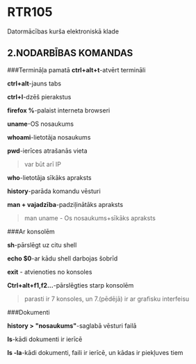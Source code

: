 # RTR105
Datormācības kurša elektroniskā klade
## 2.NODARBĪBAS KOMANDAS
###Termināļa pamatā
**ctrl+alt+t**-atvērt termināli

**ctrl+alt**-jauns tabs

**ctrl+l**-dzēš pierakstus

**firefox %**-palaist interneta browseri

**uname**-OS nosaukums

**whoami**-lietotāja nosaukums

**pwd**-ierīces atrašanās vieta
>var būt arī IP

**who**-lietotāja sīkāks apraksts

**history**-parāda komandu vēsturi

**man + vajadzība**-padziļinātāks apraksts
>man uname - Os nosaukums+sīkāks apraksts

###Ar konsolēm

**sh**-pārslēgt uz citu shell

**echo $0**-ar kādu shell darbojas šobrīd

**exit** - atvienoties no konsoles

**Ctrl+alt+f1,f2...**-pārslēgties starp konsolēm

>parasti ir 7 konsoles, un 7.(pēdējā) ir ar grafisku interfeisu

###Dokumenti

**history > "nosaukums"**-saglabā vēsturi failā

**ls**-kādi dokumenti ir ierīcē

**ls -la**-kādi dokumenti, faili ir ierīcē, un kādas ir piekļuves tiem













